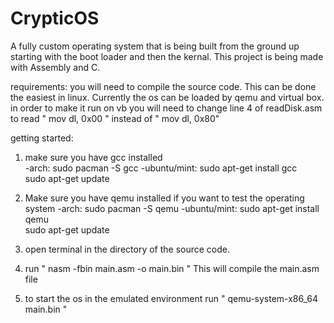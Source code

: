 # CrypticOS
A fully custom operating system that is being built from the ground up starting with
the boot loader and then the kernal. 
This project is being made with Assembly and C.


requirements:
you will need to compile the source code. This can be done the easiest in linux. Currently the os can be loaded by qemu
and virtual box. in order to make it run on vb you will need to change line 4 of readDisk.asm to read "  mov dl, 0x00 " 
instead of "   mov dl, 0x80"

getting started:

1) make sure you have gcc installed   
  -arch:   sudo pacman -S gcc
  -ubuntu/mint: sudo apt-get install gcc     
                sudo apt-get update
  
2) Make sure you have qemu installed if you want to test the operating system
  -arch:   sudo pacman -S qemu
  -ubuntu/mint: sudo apt-get install qemu      
                sudo apt-get update

3) open terminal in the directory of the source code. 
4) run " nasm -fbin main.asm -o main.bin "    This will compile the main.asm file
5) to start the os in the emulated environment run " qemu-system-x86_64 main.bin "
